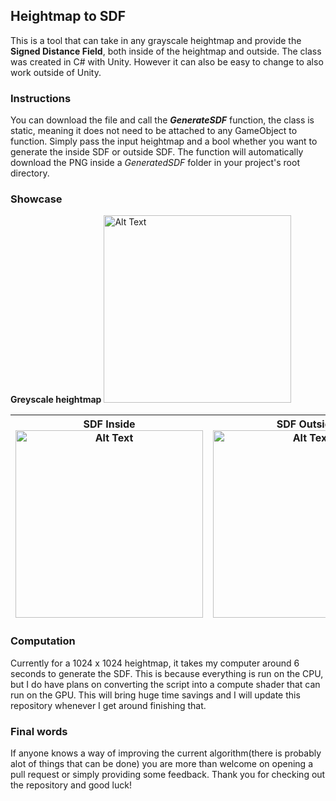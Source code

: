 ## Heightmap to SDF

This is a tool that can take in any grayscale heightmap and provide 
the **Signed Distance Field**, both inside of the heightmap and outside. The class was created in C# with Unity. However it can also be easy to change to also work outside of Unity.

### Instructions
You can download the file and call the ***GenerateSDF*** function, the class is static, meaning it does not need to be attached to any GameObject to function. Simply pass the input heightmap and a bool whether you want to generate the inside SDF or outside SDF. The function will automatically download the PNG inside a *GeneratedSDF* folder in your project's root directory. 

### Showcase
**Greyscale heightmap**
<img src="https://i.postimg.cc/4NcD7xvc/heightmap-2.png" alt="Alt Text" width="300" height="300">


|SDF Inside<img src="https://i.postimg.cc/65xHPLR7/SDFTrue-55-4082.png" alt="Alt Text" width="300" height="300">  |SDF Outside<img src="https://i.postimg.cc/Dz10xhK4/heightmap-2-outside.png" alt="Alt Text" width="300" height="300"> |
|--|--|

### Computation
Currently for a 1024 x 1024 heightmap, it takes my computer around 6 seconds to generate the SDF. This is because everything is run on the CPU, but I do have plans on converting the script into a compute shader that can run on the GPU. This will bring huge time savings and I will update this repository whenever I get around finishing that. 

### Final words
If anyone knows a way of improving the current algorithm(there is probably alot of things that can be done) you are more than welcome on opening a pull request or simply providing some feedback. Thank you for checking out the repository and good luck!
